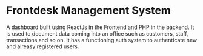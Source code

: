 # Frontdesk Management System
A dashboard built using ReactJs in the Frontend and PHP in the backend. It is used to document data coming into an office such as customers, staff, transactions and so on. It has a functioning auth system to authenticate new and alreasy registered users.

